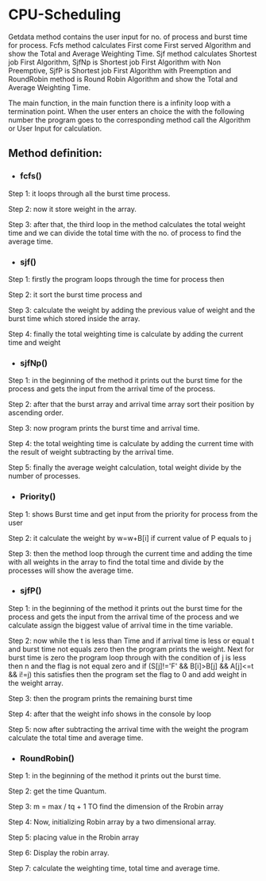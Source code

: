 # CPU-Scheduling

Getdata method contains the user input for no. of process and burst time for process. Fcfs method calculates First come First served Algorithm and show the Total and Average Weighting Time. Sjf method calculates Shortest job First Algorithm, SjfNp is Shortest job First Algorithm with Non Preemptive, SjfP is Shortest job First Algorithm with Preemption and RoundRobin method is Round Robin Algorithm  and show the Total and Average Weighting Time.

The main function, in the main function there is a infinity loop with a termination point. When the user enters an choice the with the following number the program goes to the corresponding method call the Algorithm or User Input for calculation.

## Method definition:

- ### fcfs()
Step 1: it loops through all the burst time process.

Step 2: now it store weight in the array.

Step 3: after that, the third loop in the method calculates the total weight time and we can divide the total time with the no. of process to find the average time.

- ### sjf()
Step 1: firstly the program loops through the time for process then

Step 2: it sort the burst time process and

Step 3: calculate the weight by adding the previous value of weight and the burst time which stored inside the array.

Step 4: finally the total weighting time is calculate by adding the current time and weight

- ### sjfNp()
Step 1: in the beginning of the method it prints out the burst time for the process and gets the input from the arrival time of the process.

Step 2: after that the burst array and arrival time array sort their position by ascending order.

Step 3: now program prints the burst time and arrival time.

Step 4: the total weighting time is calculate by adding the current time with the result of weight subtracting by the arrival time.

Step 5: finally the average weight calculation, total weight divide by the number of processes.

- ### Priority()
Step 1: shows Burst time and get input from the priority for process from the user

Step 2: it calculate the weight by w=w+B[i] if current value of P equals to j

Step 3: then the method loop through the current time and adding the time with all weights in the array to find the total time and divide by the processes will show the average time.

- ### sjfP()
Step 1: in the beginning of the method it prints out the burst time for the process and gets the input from the arrival time of the process and we calculate assign the biggest value of arrival time in the time variable.

Step 2: now while the t is less than Time and if arrival time is less or equal t and burst time not equals zero then the program prints the weight. Next for burst time is zero the program loop through with the condition of j is less then n and the flag is not equal zero and if (S[j]!='F' && B[i]>B[j] && A[j]<=t && i!=j) this satisfies then the program set the flag to 0 and add weight in the weight array.

Step 3: then the program prints the remaining burst time

Step 4: after that the weight info shows in the console by loop

Step 5: now after subtracting the arrival time with the weight the program calculate the total time and average time.

- ### RoundRobin()
Step 1: in the beginning of the method it prints out the burst time.

Step 2: get the time Quantum.

Step 3: m = max / tq + 1 TO find the dimension of the Rrobin array

Step 4: Now, initializing Robin array by a two dimensional array.

Step 5: placing value in the Rrobin array

Step 6: Display the robin array.

Step 7: calculate the weighting time, total time and average time.
